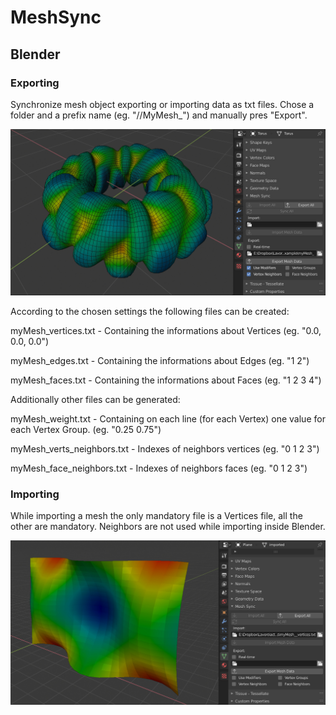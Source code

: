 # MeshSync

## Blender

### Exporting
Synchronize mesh object exporting or importing data as txt files. Chose a folder and a prefix name (eg. "//MyMesh_") and manually pres "Export".

![GitHub Logo](/Blender_Export.jpg)

According to the chosen settings the following files can be created:


myMesh_vertices.txt - Containing the informations about Vertices (eg. "0.0, 0.0, 0.0")


myMesh_edges.txt - Containing the informations about Edges (eg. "1 2")


myMesh_faces.txt - Containing the informations about Faces (eg. "1 2 3 4")


Additionally other files can be generated:


myMesh_weight.txt - Containing on each line (for each Vertex) one value for each Vertex Group. (eg. "0.25 0.75")


myMesh_verts_neighbors.txt - Indexes of neighbors vertices (eg. "0 1 2 3")


myMesh_face_neighbors.txt - Indexes of neighbors faces (eg. "0 1 2 3")


### Importing

While importing a mesh the only mandatory file is a Vertices file, all the other are mandatory. Neighbors are not used while importing inside Blender.

![GitHub Logo](/Blender_Import.jpg)
